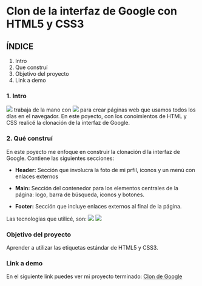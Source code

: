 # Clon de la interfaz de Google con HTML5 y CSS3

## ÍNDICE
1. Intro
2. Que construí
3. Objetivo del proyecto
4. Link a demo

### 1. Intro
<img src="https://img.shields.io/badge/HTML5-E34F26?style=for-the-badge&logo=html5&logoColor=white" /> trabaja de la mano con <img src="https://img.shields.io/badge/CSS3-1572B6?style=for-the-badge&logo=css3&logoColor=white" /> para crear páginas web que usamos todos los días en el navegador. En este poyecto, con los conoimientos de HTML y CSS realicé la clonación de la interfaz de Google.

### 2. Qué construí
En este poyecto me enfoque en construir la clonación d la interfaz de Google.
Contiene las siguientes secciones:

- **Header:** Sección que involucra la foto de mi prfil, iconos y un menú con enlaces externos

- **Main:** Sección del contenedor para los elementos centrales de la página: logo, barra de búsqueda, iconos y botones.
  
- **Footer:** Sección que incluye enlaces externos al final de la página.

Las tecnologias que utilicé, son:
<img src="https://img.shields.io/badge/HTML5-E34F26?style=for-the-badge&logo=html5&logoColor=white" />
<img src="https://img.shields.io/badge/CSS3-1572B6?style=for-the-badge&logo=css3&logoColor=white" />

### Objetivo del proyecto
Aprender a utilizar las etiquetas estándar de HTML5 y CSS3.

### Link a demo
En el siguiente link puedes ver mi proyecto terminado: [Clon de Google](https://clondegoogle-neon.vercel.app/)
